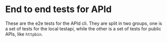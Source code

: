 # End to end tests for APId

These are the e2e tests for the APId cli. They are split in two groups, one is a set of tests for the local testapi, while the other is a set of tests for public APIs, like `httpbin`.
